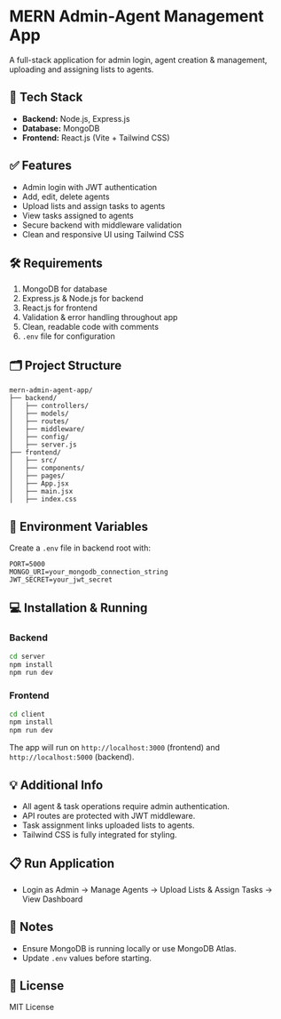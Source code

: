 # MERN Admin-Agent Management App

A full-stack application for admin login, agent creation & management, uploading and assigning lists to agents.

## 🚀 Tech Stack

* **Backend:** Node.js, Express.js
* **Database:** MongoDB
* **Frontend:** React.js (Vite + Tailwind CSS)

## ✅ Features

* Admin login with JWT authentication
* Add, edit, delete agents
* Upload lists and assign tasks to agents
* View tasks assigned to agents
* Secure backend with middleware validation
* Clean and responsive UI using Tailwind CSS

## 🛠️ Requirements

1. MongoDB for database
2. Express.js & Node.js for backend
3. React.js for frontend
4. Validation & error handling throughout app
5. Clean, readable code with comments
6. `.env` file for configuration

## 🗂️ Project Structure

```
mern-admin-agent-app/
├── backend/
│   ├── controllers/
│   ├── models/
│   ├── routes/
│   ├── middleware/
│   ├── config/
│   ├── server.js
├── frontend/
│   ├── src/
│   ├── components/
│   ├── pages/
│   ├── App.jsx
│   ├── main.jsx
│   ├── index.css
```

## 📝 Environment Variables

Create a `.env` file in backend root with:

```
PORT=5000
MONGO_URI=your_mongodb_connection_string
JWT_SECRET=your_jwt_secret
```

## 💻 Installation & Running

### Backend

```bash
cd server
npm install
npm run dev
```

### Frontend

```bash
cd client
npm install
npm run dev
```

The app will run on `http://localhost:3000` (frontend) and `http://localhost:5000` (backend).

## 💡 Additional Info

* All agent & task operations require admin authentication.
* API routes are protected with JWT middleware.
* Task assignment links uploaded lists to agents.
* Tailwind CSS is fully integrated for styling.

## 📋 Run Application

* Login as Admin → Manage Agents → Upload Lists & Assign Tasks → View Dashboard

## 📝 Notes

* Ensure MongoDB is running locally or use MongoDB Atlas.
* Update `.env` values before starting.

## 📄 License

MIT License
